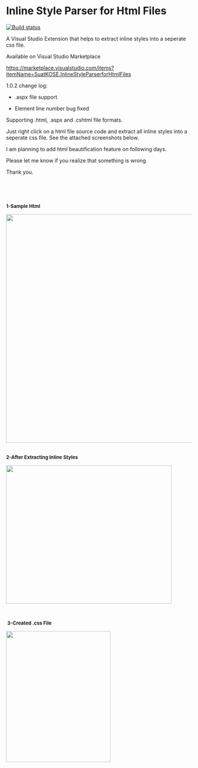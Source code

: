 # Inline Style Parser for Html Files 

[![Build status](https://ci.appveyor.com/api/projects/status/yuel8urv1okjs91i?svg=true)](https://ci.appveyor.com/project/suadev/inlinecssparser)

<p><span>A Visual Studio Extension that helps to extract inline styles into a seperate css file.&nbsp;</span></p>

Available on Visual Studio Marketplace 

https://marketplace.visualstudio.com/items?itemName=SuatKOSE.InlineStyleParserforHtmlFiles

1.0.2 change log:

- .aspx file support

- Element line number bug fixed


Supporting .html, .aspx and .cshtml file formats.

Just right click on a html file source code and extract all inline styles into a seperate css file. See the attached screenshots below.

I am planning to add html beautification feature on following days.

Please let me know if you realize that something is wrong.

Thank you.
<p>&nbsp;</p>
<p>&nbsp;</p>
<p><span style="font-size:small"><strong><span style="background-color:#ffffff">1-Sample Html</span></strong></span></p>
<p><span style="font-size:small"><strong><span style="background-color:#ffffff">
</span></strong></span></p>
<p><img id="238640" src="https://i1.visualstudiogallery.msdn.s-msft.com/bd73487c-7489-4e15-a31e-8f6f53820f45/image/file/238640/1/1.jpg" alt="" width="614" height="619">&nbsp;</p>
<p><span style="font-size:small"><strong>2-After Extracting Inline Styles</strong></span></p>
<p><span style="font-size:small"><strong><img id="238631" src="https://i1.visualstudiogallery.msdn.s-msft.com/bd73487c-7489-4e15-a31e-8f6f53820f45/image/file/238631/1/2.jpg" alt="" width="449" height="375"></strong></span></p>
<p><span style="font-size:small"><strong><br>
</strong></span></p>
<p><span style="font-size:small"><strong>&nbsp;</strong></span><strong><span style="font-size:small"><strong>3-Created .css File</strong></span></strong></p>
<p><strong><span style="font-size:small"><strong><img id="238632" src="https://i1.visualstudiogallery.msdn.s-msft.com/bd73487c-7489-4e15-a31e-8f6f53820f45/image/file/238632/1/3.jpg" alt="" width="283" height="355"><br>
</strong></span></strong></p>


